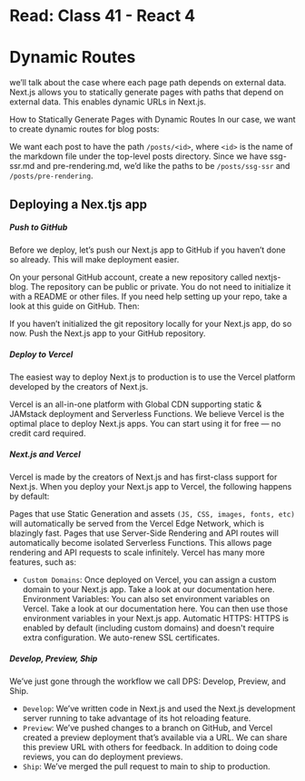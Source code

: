 # Read: Class 41 - React 4

# Dynamic Routes

we’ll talk about the case where each page path depends on external data. Next.js allows you to statically generate pages with paths that depend on external data.
This enables dynamic URLs in Next.js.

How to Statically Generate Pages with Dynamic Routes
In our case, we want to create dynamic routes for blog posts:

We want each post to have the path `/posts/<id>`, where `<id>` is the name of the markdown file under the top-level posts directory.
Since we have ssg-ssr.md and pre-rendering.md, we’d like the paths to be `/posts/ssg-ssr` and `/posts/pre-rendering`.

## Deploying a Nex.tjs app

##### Push to GitHub

Before we deploy, let’s push our Next.js app to GitHub if you haven’t done so already. This will make deployment easier.

On your personal GitHub account, create a new repository called nextjs-blog.
The repository can be public or private. You do not need to initialize it with a README or other files.
If you need help setting up your repo, take a look at this guide on GitHub.
Then:

If you haven’t initialized the git repository locally for your Next.js app, do so now.
Push the Next.js app to your GitHub repository.

##### Deploy to Vercel

The easiest way to deploy Next.js to production is to use the Vercel platform developed by the creators of Next.js.

Vercel is an all-in-one platform with Global CDN supporting static & JAMstack deployment and Serverless Functions.
We believe Vercel is the optimal place to deploy Next.js apps. You can start using it for free — no credit card required.

##### Next.js and Vercel

Vercel is made by the creators of Next.js and has first-class support for Next.js. When you deploy your Next.js app to Vercel, the following happens by default:

Pages that use Static Generation and assets `(JS, CSS, images, fonts, etc)` will automatically be served from the Vercel Edge Network, which is blazingly fast.
Pages that use Server-Side Rendering and API routes will automatically become isolated Serverless Functions. This allows page rendering and API requests to scale infinitely.
Vercel has many more features, such as:

* `Custom Domains`: Once deployed on Vercel, you can assign a custom domain to your Next.js app. Take a look at our documentation here.
Environment Variables: You can also set environment variables on Vercel. Take a look at our documentation here.
You can then use those environment variables in your Next.js app.
Automatic HTTPS: HTTPS is enabled by default (including custom domains) and doesn't require extra configuration.
We auto-renew SSL certificates.

##### Develop, Preview, Ship

We’ve just gone through the workflow we call DPS: Develop, Preview, and Ship.

* `Develop`: We’ve written code in Next.js and used the Next.js development server running to take advantage of its hot reloading feature.
* `Preview`: We’ve pushed changes to a branch on GitHub, and Vercel created a preview deployment that’s available via a URL. We can share this preview URL with others for feedback. In addition to doing code reviews, you can do deployment previews.
* `Ship`: We’ve merged the pull request to main to ship to production.
